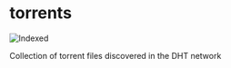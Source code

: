 torrents 
========
![Indexed](https://img.shields.io/badge/indexed-207885-blue)

Collection of torrent files discovered in the DHT network
